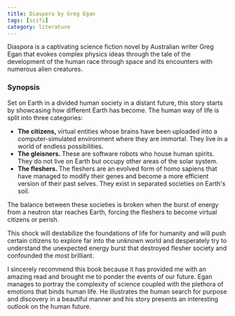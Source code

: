 ```yaml
---
title: Diaspora by Greg Egan
tags: [scifi]
category: literature
---
```


<p>Diaspora is a captivating science fiction novel by Australian writer Greg Egan that evokes complex physics ideas through the tale of the development of the human race through space and its encounters with numerous alien creatures.</p>
<!-- /wp:paragraph -->

<!-- wp:heading {"level":3} -->
<h3>Synopsis</h3>
<!-- /wp:heading -->

<!-- wp:paragraph -->
<p>Set on Earth in a divided human society in a distant future, this story starts by showcasing how different Earth has become. The human way of life is split into three categories:</p>
<!-- /wp:paragraph -->

<!-- wp:list -->
<ul><li><strong>The citizens, </strong>virtual entities whose brains have been uploaded into a computer-simulated environment where they are immortal. They live in a world of endless possibilities.</li><li><strong>The gleisners. </strong>These are software robots who house human spirits. They do not live on Earth but occupy other areas of the solar system.</li><li><strong>The fleshers. </strong>The fleshers are an evolved form of homo sapiens that have managed to modify their genes and become a more efficient version of their past selves. They exist in separated societies on Earth's soil.</li></ul>
<!-- /wp:list -->

<!-- wp:paragraph -->
<p>The balance between these societies is broken when the burst of energy from a neutron star reaches Earth, forcing the fleshers to become virtual citizens or perish.</p>
<!-- /wp:paragraph -->

<!-- wp:paragraph -->
<p> This shock will destabilize the foundations of life for humanity and will push certain citizens to explore far into the unknown world and desperately try to understand the unexpected energy burst that destroyed flesher society and confounded the most brilliant.</p>
<!-- /wp:paragraph -->

<!-- wp:paragraph -->
<p></p>
<!-- /wp:paragraph -->

<!-- wp:paragraph -->
<p>I sincerely recommend this book because it has provided me with an amazing read and brought me to ponder the events of our future. Egan manages to portray the complexity of science coupled with the plethora of emotions that binds human life. He illustrates the human search for purpose and discovery in a beautiful manner and his story presents an interesting outlook on the human future.</p>
<!-- /wp:paragraph -->